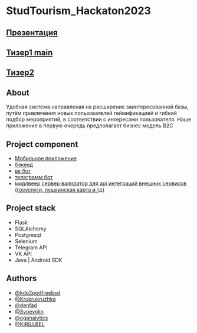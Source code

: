 # StudTourism_Hackaton2023

## [Презентация](https://docs.google.com/presentation/d/1nCBGMTsXPIGvK8M2AzTh1EEaJHaKE3MMFxRNaCAmfIQ/edit?usp=sharing)
## [Тизер1 main](https://youtu.be/sRy2b7BDcP0)
## [Тизер2](https://youtu.be/Xa4dWS8vkjM)

## About

Удобная система направленая на расширение заинтересованной базы, путём привлечения новых пользователей геймификацией и гибкий подбор мероприятий, в соответствии с интересами пользователя.
Наше приложение в первую очередь предполагает бизнес модель B2C

## Project component

* [Мобильное приложение](/StudTurism)
* [бэкенд](/server)
* [вк бот](/vk)
* [телеграмм бот](/telegram_bot)
* [мидлвеер сервер валидатор для api интеграций внешних сервисов (госуслуги, пушкинская карта и тд)](/parser)

## Project stack

* Flask
* SQLAlchemy
* Postgresql
* Selenium
* Telegram API
* VK API
* Java | Android SDK 

## Authors

* [@kde2podfreebsd](https://github.com/kde2podfreebsd)
* [@Krukrukruzhka](https://github.com/Krukrukruzhka)
* [@denfad](https://github.com/denfad)
* [@Svoevolin](https://github.com/Svoevolin)
* [@oganalytics](https://github.com/oganalytics)
* [@KiRiLLBEL](https://github.com/KiRiLLBEL)
